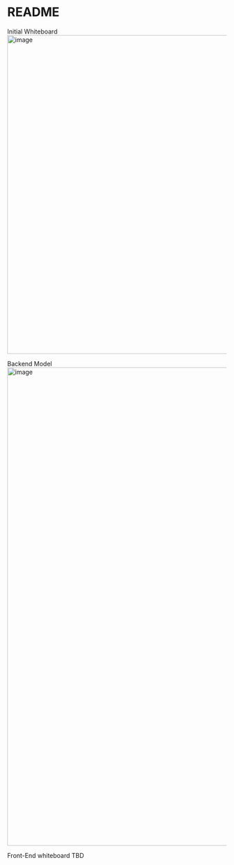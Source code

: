 # README

Initial Whiteboard
<img width="731" alt="image" src="https://user-images.githubusercontent.com/93459557/167949522-5ac09262-1a55-4ce3-8943-4b682b196489.png">

Backend Model
<img width="1097" alt="image" src="https://user-images.githubusercontent.com/93459557/167949713-8209d522-936f-40cb-9315-b1a9e5bbf5ee.png">

Front-End whiteboard TBD
